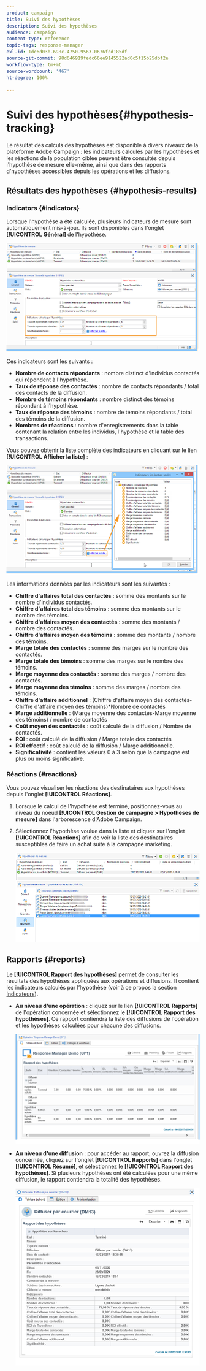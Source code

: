 ```yaml
---
product: campaign
title: Suivi des hypothèses
description: Suivi des hypothèses
audience: campaign
content-type: reference
topic-tags: response-manager
exl-id: 1dc6d03b-698c-4750-9563-0676fcd185df
source-git-commit: 98d646919fedc66ee9145522ad0c5f15b25dbf2e
workflow-type: tm+mt
source-wordcount: '467'
ht-degree: 100%

---
```


# Suivi des hypothèses{#hypothesis-tracking}

Le résultat des calculs des hypothèses est disponible à divers niveaux de la plateforme Adobe Campaign : les indicateurs calculés par les hypothèses et les réactions de la population ciblée peuvent être consultés depuis l&#39;hypothèse de mesure elle-même, ainsi que dans des rapports d&#39;hypothèses accessibles depuis les opérations et les diffusions.

## Résultats des hypothèses {#hypothesis-results}

### Indicators {#indicators}

Lorsque l&#39;hypothèse a été calculée, plusieurs indicateurs de mesure sont automatiquement mis-à-jour. Ils sont disponibles dans l&#39;onglet **[!UICONTROL Général]** de l&#39;hypothèse.

![](assets/response_hypothesis_delivery_example_010.png)

Ces indicateurs sont les suivants :

* **Nombre de contacts répondants** : nombre distinct d&#39;individus contactés qui répondent à l&#39;hypothèse.
* **Taux de réponse des contactés** : nombre de contacts répondants / total des contacts de la diffusion.
* **Nombre de témoins répondants** : nombre distinct des témoins répondant à l&#39;hypothèse.
* **Taux de réponse des témoins** : nombre de témoins répondants / total des témoins de la diffusion.
* **Nombres de réactions** : nombre d&#39;enregistrements dans la table contenant la relation entre les individus, l&#39;hypothèse et la table des transactions.

Vous pouvez obtenir la liste complète des indicateurs en cliquant sur le lien **[!UICONTROL Afficher la liste]** :

![](assets/response_hypothesis_indicators_002.png)

Les informations données par les indicateurs sont les suivantes :

* **Chiffre d&#39;affaires total des contactés** : somme des montants sur le nombre d&#39;individus contactés.
* **Chiffre d&#39;affaires total des témoins** : somme des montants sur le nombre des témoins.
* **Chiffre d&#39;affaires moyen des contactés** : somme des montants / nombre des contactés.
* **Chiffre d&#39;affaires moyen des témoins** : somme des montants / nombre des témoins.
* **Marge totale des contactés** : somme des marges sur le nombre des contactés.
* **Marge totale des témoins** : somme des marges sur le nombre des témoins.
* **Marge moyenne des contactés** : somme des marges / nombre des contactés.
* **Marge moyenne des témoins** : somme des marges / nombre des témoins.
* **Chiffre d&#39;affaire additionnel** : (Chiffre d&#39;affaire moyen des contactés-Chiffre d&#39;affaire moyen des témoins)*Nombre de contactés
* **Marge additionnelle** : (Marge moyenne des contactés-Marge moyenne des témoins) / nombre de contactés
* **Coût moyen des contactés** : coût calculé de la diffusion / Nombre de contactés.
* **ROI** : coût calculé de la diffusion / Marge totale des contactés
* **ROI effectif** : coût calculé de la diffusion / Marge additionnelle.
* **Significativité** : contient les valeurs 0 à 3 selon que la campagne est plus ou moins significative.

### Réactions {#reactions}

Vous pouvez visualiser les réactions des destinataires aux hypothèses depuis l&#39;onglet **[!UICONTROL Réactions]**.

1. Lorsque le calcul de l&#39;hypothèse est terminé, positionnez-vous au niveau du noeud **[!UICONTROL Gestion de campagne > Hypothèses de mesure]** dans l&#39;arborescence d&#39;Adobe Campaign.
1. Sélectionnez l&#39;hypothèse voulue dans la liste et cliquez sur l&#39;onglet **[!UICONTROL Réactions]** afin de voir la liste des destinataires susceptibles de faire un achat suite à la campagne marketing.

   ![](assets/response_hypothesis_reactions_001.png)

## Rapports  {#reports}

Le **[!UICONTROL Rapport des hypothèses]** permet de consulter les résultats des hypothèses appliquées aux opérations et diffusions. Il contient les indicateurs calculés par l’hypothèse (voir à ce propos la section [Indicateurs](#indicators)).

* **Au niveau d&#39;une opération** : cliquez sur le lien **[!UICONTROL Rapports]** de l&#39;opération concernée et sélectionnez le **[!UICONTROL Rapport des hypothèses]**. Ce rapport contiendra la liste des diffusions de l&#39;opération et les hypothèses calculées pour chacune des diffusions.

   ![](assets/response_hypothesis_campaign_report_001.png)

* **Au niveau d&#39;une diffusion** : pour accéder au rapport, ouvrez la diffusion concernée, cliquez sur l&#39;onglet **[!UICONTROL Rapports]** dans l&#39;onglet **[!UICONTROL Résumé]**, et sélectionnez le **[!UICONTROL Rapport des hypothèses]**. Si plusieurs hypothèses ont été calculées pour une même diffusion, le rapport contiendra la totalité des hypothèses.

   ![](assets/response_hypothesis_delivery_report_001.png)
